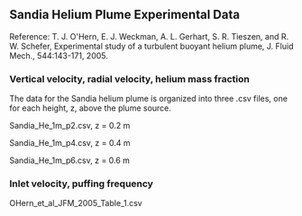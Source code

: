 ## Sandia Helium Plume Experimental Data

Reference: T. J. O'Hern, E. J. Weckman, A. L. Gerhart, S. R. Tieszen, and R. W. Schefer, Experimental study of a turbulent buoyant helium plume, J. Fluid Mech., 544:143-171, 2005.

### Vertical velocity, radial velocity, helium mass fraction

The data for the Sandia helium plume is organized into three .csv files, one for each height, z, above the plume source.

Sandia_He_1m_p2.csv, z = 0.2 m

Sandia_He_1m_p4.csv, z = 0.4 m

Sandia_He_1m_p6.csv, z = 0.6 m

### Inlet velocity, puffing frequency

OHern_et_al_JFM_2005_Table_1.csv
